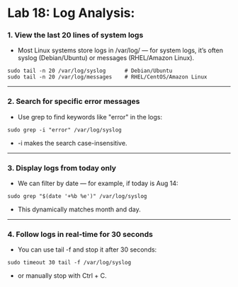 # Lab 18: Log Analysis:

### 1. View the last 20 lines of system logs

-  Most Linux systems store logs in /var/log/ — for system logs, it’s often syslog (Debian/Ubuntu) or messages (RHEL/Amazon Linux).
```
sudo tail -n 20 /var/log/syslog      # Debian/Ubuntu  
sudo tail -n 20 /var/log/messages    # RHEL/CentOS/Amazon Linux  
```
---

### 2. Search for specific error messages
-  Use grep to find keywords like "error" in the logs:
```
sudo grep -i "error" /var/log/syslog
```
-  -i makes the search case-insensitive.

---

### 3. Display logs from today only

-  We can filter by date — for example, if today is Aug 14:

```
sudo grep "$(date '+%b %e')" /var/log/syslog
```
-  This dynamically matches month and day.

---

### 4. Follow logs in real-time for 30 seconds

-  You can use tail -f and stop it after 30 seconds:
```
sudo timeout 30 tail -f /var/log/syslog
```
-  or manually stop with Ctrl + C.
